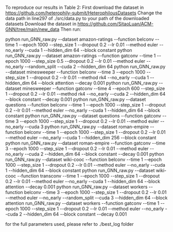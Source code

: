 To reproduce our results in Table 2:
First download the dataset in https://github.com/heterophily-submit/HeterophilousDatasets
Change the data path in line297 of ./src/data.py to your path of the downloaded datasets
Download the dataset in https://github.com/SitaoLuan/ACM-GNN/tree/main/new_data
Then run:

python run_GNN_raw.py --dataset amazon-ratings --function belconv --time 1 --epoch 1000 --step_size 1 --dropout 0.2 --lr 0.01 --method euler --no_early --cuda 1 --hidden_dim 64 --block constant
python run_GNN_raw.py --dataset amazon-ratings --function gatconv --time 1 --epoch 1000 --step_size 0.5 --dropout 0.2 --lr 0.01 --method euler --no_early --random_split --cuda 2 --hidden_dim 64
python run_GNN_raw.py --dataset minesweeper --function belconv --time 3 --epoch 1000 --step_size 1 --dropout 0.2 --lr 0.01 --method rk4 --no_early --cuda 1 --hidden_dim 64 --block attention --decay 0.001
python run_GNN_raw.py --dataset minesweeper --function gatconv --time 4 --epoch 600 --step_size 1 --dropout 0.2 --lr 0.01 --method rk4 --no_early --cuda 2 --hidden_dim 64 --block constant --decay 0.001
python run_GNN_raw.py --dataset questions --function belconv --time 1 --epoch 1000 --step_size 1 --dropout 0.2 --lr 0.01 --method euler --no_early --cuda 1 --hidden_dim 64 --block constant
python run_GNN_raw.py --dataset questions --function gatconv --time 3 --epoch 1000 --step_size 1 --dropout 0.2 --lr 0.01 --method euler --no_early --cuda 3
python run_GNN_raw.py --dataset roman-empire --function belconv --time 1 --epoch 1000 --step_size 1 --dropout 0.2 --lr 0.01 --method euler --no_early --cuda 1 --hidden_dim 256 --block constant
python run_GNN_raw.py --dataset roman-empire --function gatconv --time 3 --epoch 1000 --step_size 1 --dropout 0.2 --lr 0.01 --method euler --no_early --cuda 2 --hidden_dim 64 --block constant --decay 0.001
python run_GNN_raw.py --dataset wiki-cooc --function belconv --time 1 --epoch 1000 --step_size 1 --dropout 0.2 --lr 0.01 --method euler --no_early --cuda 1 --hidden_dim 64 --block constant
python run_GNN_raw.py --dataset wiki-cooc --function transconv --time 1 --epoch 1000 --step_size 1 --dropout 0.2 --lr 0.01 --method euler --no_early --cuda 1 --hidden_dim 64 --block attention --decay 0.001
python run_GNN_raw.py --dataset workers --function belconv --time 3 --epoch 1000 --step_size 1 --dropout 0.2 --lr 0.01 --method euler --no_early --random_split --cuda 3 --hidden_dim 64 --block attention
run_GNN_raw.py --dataset workers --function gatconv --time 1 --epoch 1000 --step_size 1 --dropout 0.2 --lr 0.01 --method euler --no_early --cuda 2 --hidden_dim 64 --block constant --decay 0.001

for the full parameters used, please refer to ./best_log folder


